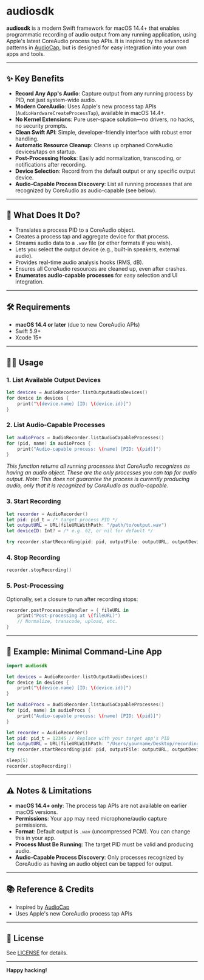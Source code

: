 # audiosdk

**audiosdk** is a modern Swift framework for macOS 14.4+ that enables programmatic recording of audio output from any running application, using Apple's latest CoreAudio process tap APIs. It is inspired by the advanced patterns in [AudioCap](https://github.com/insidegui/AudioCap), but is designed for easy integration into your own apps and tools.

---

## ✨ Key Benefits

- **Record Any App's Audio**: Capture output from any running process by PID, not just system-wide audio.
- **Modern CoreAudio**: Uses Apple's new process tap APIs (`AudioHardwareCreateProcessTap`), available in macOS 14.4+.
- **No Kernel Extensions**: Pure user-space solution—no drivers, no hacks, no security prompts.
- **Clean Swift API**: Simple, developer-friendly interface with robust error handling.
- **Automatic Resource Cleanup**: Cleans up orphaned CoreAudio devices/taps on startup.
- **Post-Processing Hooks**: Easily add normalization, transcoding, or notifications after recording.
- **Device Selection**: Record from the default output or any specific output device.
- **Audio-Capable Process Discovery**: List all running processes that are recognized by CoreAudio as audio-capable (see below).

---

## 🚀 What Does It Do?

- Translates a process PID to a CoreAudio object.
- Creates a process tap and aggregate device for that process.
- Streams audio data to a `.wav` file (or other formats if you wish).
- Lets you select the output device (e.g., built-in speakers, external audio).
- Provides real-time audio analysis hooks (RMS, dB).
- Ensures all CoreAudio resources are cleaned up, even after crashes.
- **Enumerates audio-capable processes** for easy selection and UI integration.

---

## 🛠️ Requirements

- **macOS 14.4 or later** (due to new CoreAudio APIs)
- Swift 5.9+
- Xcode 15+

---

## 🧑‍💻 Usage

### 1. List Available Output Devices

```swift
let devices = AudioRecorder.listOutputAudioDevices()
for device in devices {
    print("\(device.name) [ID: \(device.id)]")
}
```

### 2. List Audio-Capable Processes

```swift
let audioProcs = AudioRecorder.listAudioCapableProcesses()
for (pid, name) in audioProcs {
    print("Audio-capable process: \(name) [PID: \(pid)]")
}
```

*This function returns all running processes that CoreAudio recognizes as having an audio object. These are the only processes you can tap for audio output. Note: This does not guarantee the process is currently producing audio, only that it is recognized by CoreAudio as audio-capable.*

### 3. Start Recording

```swift
let recorder = AudioRecorder()
let pid: pid_t = /* target process PID */
let outputURL = URL(fileURLWithPath: "/path/to/output.wav")
let deviceID: Int? = /* e.g. 62, or nil for default */

try recorder.startRecording(pid: pid, outputFile: outputURL, outputDeviceID: deviceID)
```

### 4. Stop Recording

```swift
recorder.stopRecording()
```

### 5. Post-Processing

Optionally, set a closure to run after recording stops:

```swift
recorder.postProcessingHandler = { fileURL in
    print("Post-processing at \(fileURL)")
    // Normalize, transcode, upload, etc.
}
```

---

## 🧩 Example: Minimal Command-Line App

```swift
import audiosdk

let devices = AudioRecorder.listOutputAudioDevices()
for device in devices {
    print("\(device.name) [ID: \(device.id)]")
}

let audioProcs = AudioRecorder.listAudioCapableProcesses()
for (pid, name) in audioProcs {
    print("Audio-capable process: \(name) [PID: \(pid)]")
}

let recorder = AudioRecorder()
let pid: pid_t = 12345 // Replace with your target app's PID
let outputURL = URL(fileURLWithPath: "/Users/yourname/Desktop/recording.wav")
try recorder.startRecording(pid: pid, outputFile: outputURL, outputDeviceID: 62) // Use your device ID

sleep(5)
recorder.stopRecording()
```

---

## ⚠️ Notes & Limitations

- **macOS 14.4+ only**: The process tap APIs are not available on earlier macOS versions.
- **Permissions**: Your app may need microphone/audio capture permissions.
- **Format**: Default output is `.wav` (uncompressed PCM). You can change this in your app.
- **Process Must Be Running**: The target PID must be valid and producing audio.
- **Audio-Capable Process Discovery**: Only processes recognized by CoreAudio as having an audio object can be tapped for output.

---

## 📚 Reference & Credits

- Inspired by [AudioCap](https://github.com/insidegui/AudioCap)
- Uses Apple's new CoreAudio process tap APIs

---

## 📝 License

See [LICENSE](LICENSE) for details.

---

**Happy hacking!**